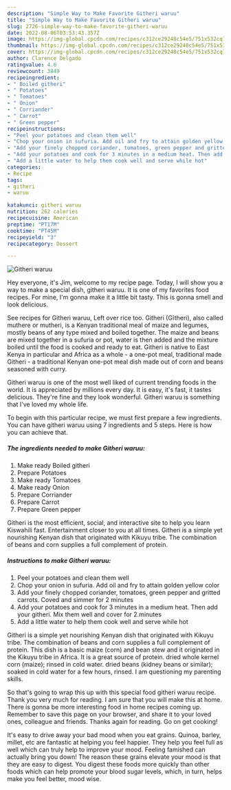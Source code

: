 ```yaml
---
description: "Simple Way to Make Favorite Githeri waruu"
title: "Simple Way to Make Favorite Githeri waruu"
slug: 2726-simple-way-to-make-favorite-githeri-waruu
date: 2022-08-06T03:53:43.357Z
image: https://img-global.cpcdn.com/recipes/c312ce29248c54e5/751x532cq70/githeri-waruu-recipe-main-photo.jpg
thumbnail: https://img-global.cpcdn.com/recipes/c312ce29248c54e5/751x532cq70/githeri-waruu-recipe-main-photo.jpg
cover: https://img-global.cpcdn.com/recipes/c312ce29248c54e5/751x532cq70/githeri-waruu-recipe-main-photo.jpg
author: Clarence Delgado
ratingvalue: 4.6
reviewcount: 3849
recipeingredient:
- " Boiled githeri"
- " Potatoes"
- " Tomatoes"
- " Onion"
- " Corriander"
- " Carrot"
- " Green pepper"
recipeinstructions:
- "Peel your potatoes and clean them well"
- "Chop your onion in sufuria. Add oil and fry to attain golden yellow color"
- "Add your finely chopped coriander, tomatoes, green pepper and gritted carrots. Coved and simmer for 2 minutes"
- "Add your potatoes and cook for 3 minutes in a medium heat. Then add your githeri. Mix them well and cover for 2.minutes"
- "Add a little water to help them cook well and serve while hot"
categories:
- Recipe
tags:
- githeri
- waruu

katakunci: githeri waruu 
nutrition: 262 calories
recipecuisine: American
preptime: "PT17M"
cooktime: "PT45M"
recipeyield: "3"
recipecategory: Dessert

---
```



![Githeri waruu](https://img-global.cpcdn.com/recipes/c312ce29248c54e5/751x532cq70/githeri-waruu-recipe-main-photo.jpg)

Hey everyone, it's Jim, welcome to my recipe page. Today, I will show you a way to make a special dish, githeri waruu. It is one of my favorites food recipes. For mine, I'm gonna make it a little bit tasty. This is gonna smell and look delicious.

See recipes for Githeri waruu, Left over rice too. Githeri (Gĩtheri), also called muthere or mutheri, is a Kenyan traditional meal of maize and legumes, mostly beans of any type mixed and boiled together. The maize and beans are mixed together in a sufuria or pot, water is then added and the mixture boiled until the food is cooked and ready to eat. Githeri is native to East Kenya in particular and Africa as a whole - a one-pot meal, traditional made Githeri - a traditional Kenyan one-pot meal dish made out of corn and beans seasoned with curry.

Githeri waruu is one of the most well liked of current trending foods in the world. It is appreciated by millions every day. It is easy, it's fast, it tastes delicious. They're fine and they look wonderful. Githeri waruu is something that I've loved my whole life.


To begin with this particular recipe, we must first prepare a few ingredients. You can have githeri waruu using 7 ingredients and 5 steps. Here is how you can achieve that.

<!--inarticleads1-->

##### The ingredients needed to make Githeri waruu:

1. Make ready  Boiled githeri
1. Prepare  Potatoes
1. Make ready  Tomatoes
1. Make ready  Onion
1. Prepare  Corriander
1. Prepare  Carrot
1. Prepare  Green pepper


Githeri is the most efficient, social, and interactive site to help you learn Kiswahili fast. Entertainment closer to you at all times. Githeri is a simple yet nourishing Kenyan dish that originated with Kikuyu tribe. The combination of beans and corn supplies a full complement of protein. 

<!--inarticleads2-->

##### Instructions to make Githeri waruu:

1. Peel your potatoes and clean them well
1. Chop your onion in sufuria. Add oil and fry to attain golden yellow color
1. Add your finely chopped coriander, tomatoes, green pepper and gritted carrots. Coved and simmer for 2 minutes
1. Add your potatoes and cook for 3 minutes in a medium heat. Then add your githeri. Mix them well and cover for 2.minutes
1. Add a little water to help them cook well and serve while hot


Githeri is a simple yet nourishing Kenyan dish that originated with Kikuyu tribe. The combination of beans and corn supplies a full complement of protein. This dish is a basic maize (corn) and bean stew and it originated in the Kikuyu tribe in Africa. It is a great source of protein. dried whole kernel corn (maize); rinsed in cold water. dried beans (kidney beans or similar); soaked in cold water for a few hours, rinsed. I am questioning my parenting skills. 

So that's going to wrap this up with this special food githeri waruu recipe. Thank you very much for reading. I am sure that you will make this at home. There is gonna be more interesting food in home recipes coming up. Remember to save this page on your browser, and share it to your loved ones, colleague and friends. Thanks again for reading. Go on get cooking!

It's easy to drive away your bad mood when you eat grains. Quinoa, barley, millet, etc are fantastic at helping you feel happier. They help you feel full as well which can truly help to improve your mood. Feeling famished can actually bring you down! The reason these grains elevate your mood is that they are easy to digest. You digest these foods more quickly than other foods which can help promote your blood sugar levels, which, in turn, helps make you feel better, mood wise.
